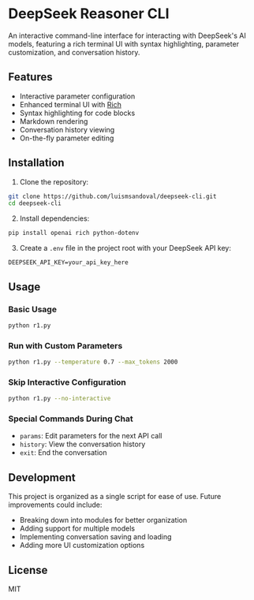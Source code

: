 # DeepSeek Reasoner CLI

An interactive command-line interface for interacting with DeepSeek's AI models, featuring a rich terminal UI with syntax highlighting, parameter customization, and conversation history.

## Features

- Interactive parameter configuration
- Enhanced terminal UI with [Rich](https://github.com/Textualize/rich)
- Syntax highlighting for code blocks
- Markdown rendering
- Conversation history viewing
- On-the-fly parameter editing

## Installation

1. Clone the repository:
```bash
git clone https://github.com/luismsandoval/deepseek-cli.git
cd deepseek-cli
```

2. Install dependencies:
```bash
pip install openai rich python-dotenv
```

3. Create a `.env` file in the project root with your DeepSeek API key:
```
DEEPSEEK_API_KEY=your_api_key_here
```

## Usage

### Basic Usage
```bash
python r1.py
```

### Run with Custom Parameters
```bash
python r1.py --temperature 0.7 --max_tokens 2000
```

### Skip Interactive Configuration
```bash
python r1.py --no-interactive
```

### Special Commands During Chat
- `params`: Edit parameters for the next API call
- `history`: View the conversation history
- `exit`: End the conversation

## Development

This project is organized as a single script for ease of use. Future improvements could include:
- Breaking down into modules for better organization
- Adding support for multiple models
- Implementing conversation saving and loading
- Adding more UI customization options

## License

MIT
